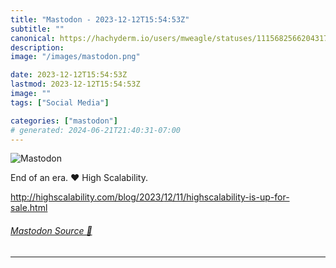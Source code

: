 ```yaml
---
title: "Mastodon - 2023-12-12T15:54:53Z"
subtitle: ""
canonical: https://hachyderm.io/users/mweagle/statuses/111568256620431769
description:
image: "/images/mastodon.png"

date: 2023-12-12T15:54:53Z
lastmod: 2023-12-12T15:54:53Z
image: ""
tags: ["Social Media"]

categories: ["mastodon"]
# generated: 2024-06-21T21:40:31-07:00
---
```

![Mastodon](/images/mastodon.png)

<p>End of an era. ❤️ High Scalability. </p><p><a href="http://highscalability.com/blog/2023/12/11/highscalability-is-up-for-sale.html" target="_blank" rel="nofollow noopener noreferrer" translate="no"><span class="invisible">http://</span><span class="ellipsis">highscalability.com/blog/2023/</span><span class="invisible">12/11/highscalability-is-up-for-sale.html</span></a></p>


###### [Mastodon Source 🐘](https://hachyderm.io/@mweagle/111568256620431769)

___
